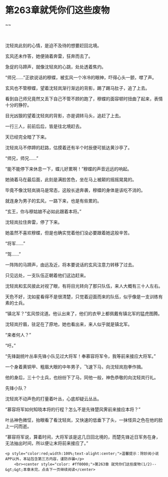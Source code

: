# 第263章就凭你们这些废物
~~
    	    <p name="pagetop" href="javascript:void(0);" onclick="return false" style="line-height: 35px;padding: 10px;color: #333;"> </p><p>沈轻岚此刻的心情，是迫不及待的想要赶回北境。</p><p>玄风还未作答，她便骑着奔雷，狂奔而去了。</p><p>急促的马蹄声，就像沈轻岚的心跳，处处透着焦灼。</p><p>“师兄……”正欲说话的穆蝶，被玄风一个冷冷的眼神，吓得心头一颤，噤了声。</p><p>玄风也不管穆蝶，望着沈轻岚渐行渐远的背影，踢了踢马肚子，追了上去。</p><p>看到自己师兄竟然又丢下自己不管不顾的跑了，穆蝶的面容顿时扭曲了起来，表情十分的狰狞。</p><p>目光凶狠的望着沈轻岚的背影，亦是调转马头，追赶了上去。</p><p>一行三人，前前后后，皆是往北境赶去。</p><p>天已经完全暗了下来。</p><p>沈轻岚马不停蹄的赶路，估摸着还有半个时辰便可抵达黄沙亭了。</p><p>“师兄，师兄……”</p><p>“能不能停下来休息一下，蝶儿好累啊！”穆蝶的声音远远的响起。</p><p>她骑着马在最后面，此刻是满脸苦色，坐在马上被颠的摇摇晃晃的。</p><p>毕竟不像沈轻岚骑马是常态，这般长途奔袭，穆蝶的身体是该吃不消的。</p><p>就连身为男子的玄风，一路下来，也是有些累的。</p><p>“玄王，你与穆姑娘不必如此跟着本将。”</p><p>沈轻岚拉住奔雷，停了下来。</p><p>她虽然不喜欢穆蝶，但是也确实觉着他们没必要跟着她这般辛苦。</p><p>“将军……”</p><p>“驾……”</p><p>一阵阵的马蹄声，由远及近，将本要说话的玄风注意力转移了过去。</p><p>只见远处，一支队伍正朝着他们这边赶来。</p><p>沈轻岚和玄风彼此对视了眼，有将目光转向了那只队伍，来人大概有三十人左右。</p><p>天色不好，沈如星看得不是很清楚，只觉着迎面而来的队伍，似乎像是一支训练有素的士兵。</p><p>“镇北军？”玄风惊诧道。他认出来了，他们的衣甲上都佩戴有镇北军的猛虎图腾。</p><p>沈轻岚拧眉，驻足在了原地，她也看出来，来人似乎就是镇北军。</p><p>“来者何人？”</p><p>“吁。”</p><p>“先锋副统叶丛率先锋小队见过大将军！奉慕容将军令，我等前来接应大将军。”</p><p>一个身着黄铜甲、粗眉大眼的中年男子，飞速下马，向沈轻岚抱拳作揖。</p><p>他的身后，三十个士兵，也纷纷下了马，同他一般，神色恭敬的向沈轻岚行礼。</p><p>先锋小队？</p><p>沈轻岚不动声色的打量着叶丛，心底却疑云丛丛。</p><p>“慕容将军如何知晓本将的行程？怎么不是先锋楚风霁前来接应本将？”</p><p>叶丛神色微怔，抬眼看了看沈轻岚，又快速的低垂下了头，一抹怪异之色在他的脸上一闪而逝。</p><p>“慕容将军说，算着时间，大将军该是这几日回北境的，而楚先锋近日军务在身，无法抽出时间，所以便让末将前来接应了。”</p>
    	
   	<p style="color:red;width:100%;text-alight:center;">温馨提示：除妙阅小说APP以外，本站包含第三方内容，谨防诈骗</p>
    	<br><center style="color: #ff0000;">第263章 就凭你们这些废物(1/2)--&gt;&gt;本章未完，点击下一页继续阅读</center>
    	